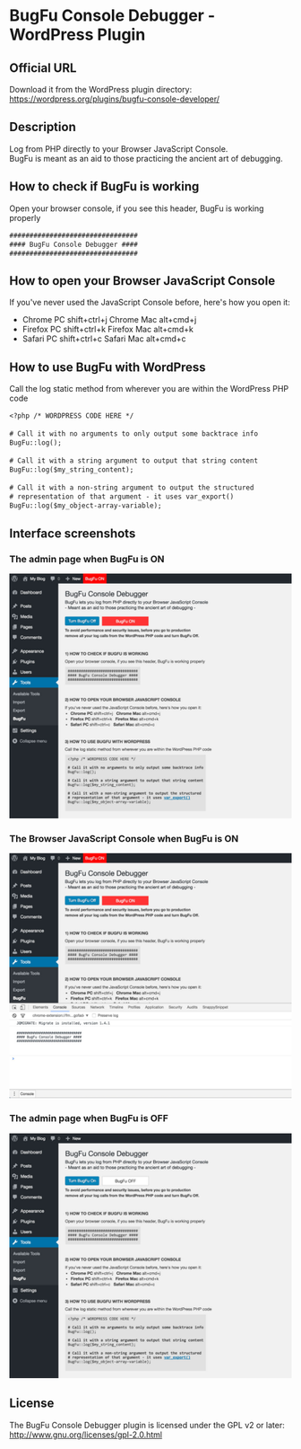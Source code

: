 # BugFu Console Debugger - WordPress Plugin

## Official URL
Download it from the WordPress plugin directory:  
https://wordpress.org/plugins/bugfu-console-developer/

## Description
Log from PHP directly to your Browser JavaScript Console.  
BugFu is meant as an aid to those practicing the ancient art of debugging.

## How to check if BugFu is working
Open your browser console, if you see this header, BugFu is working properly
```
################################
#### BugFu Console Debugger ####
################################
```

## How to open your Browser JavaScript Console
If you've never used the JavaScript Console before, here's how you open it:
* Chrome PC shift+ctrl+j   Chrome Mac alt+cmd+j
* Firefox PC shift+ctrl+k   Firefox Mac alt+cmd+k
* Safari PC shift+ctrl+c   Safari Mac alt+cmd+c

## How to use BugFu with WordPress
Call the log static method from wherever you are within the WordPress PHP code
```
<?php /* WORDPRESS CODE HERE */

# Call it with no arguments to only output some backtrace info
BugFu::log();

# Call it with a string argument to output that string content
BugFu::log($my_string_content);

# Call it with a non-string argument to output the structured
# representation of that argument - it uses var_export() 
BugFu::log($my_object-array-variable);
```

## Interface screenshots

### The admin page when BugFu is ON  
![The admin page when BugFu is ON](screenshot-1.jpg)

### The Browser JavaScript Console when BugFu is ON  
![The Browser JavaScript Console when BugFu is ON](screenshot-2.jpg)

### The admin page when BugFu is OFF  
![The admin page when BugFu is OFF](screenshot-3.jpg)


## License
The BugFu Console Debugger plugin is licensed under the GPL v2 or later:  
http://www.gnu.org/licenses/gpl-2.0.html

